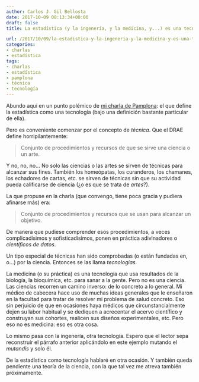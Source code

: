 ```yaml
---
author: Carlos J. Gil Bellosta
date: 2017-10-09 08:13:34+00:00
draft: false
title: La estadística (y la ingenería, y la medicina, y...) es una tecnología

url: /2017/10/09/la-estadistica-y-la-ingeneria-y-la-medicina-y-es-una-tecnologia/
categories:
- charlas
- estadística
tags:
- charlas
- estadística
- pamplona
- técnica
- tecnología
---
```


Abundo aquí en un punto polémico de [mi charla de Pamplona](https://www.datanalytics.com/2017/09/25/charla-en-pamplona/): el que define la estadística como una tecnología (bajo una definición bastante particular de ella).

Pero es conveniente comenzar por el concepto de _técnica_. Que el DRAE define horripilantemente:

>Conjunto de procedimientos y recursos de que se sirve una ciencia o un arte.

Y no, no, no... No solo las ciencias o las artes se sirven de técnicas para alcanzar sus fines. También los homeópatas, los curanderos, los chamanes, los echadores de cartas, etc. se sirven de técnicas sin que su actividad pueda calificarse de ciencia (¿o es que se trata de _artes_?).

La que propuse en la charla (que convengo, tiene poca gracia y pudiera afinarse más) era:

>Conjunto de procedimientos y recursos que se usan para alcanzar un objetivo.

De manera que pudiese comprender esos procedimientos, a veces complicadísimos y sofisticadísimos, ponen en práctica adivinadores o _científicos de datos_.

Un tipo especial de técnicas han sido comprobadas (o están fundadas en, o...) por la ciencia. Entonces se las llama _tecnologías_.

La medicina (o su práctica) es una tecnología que usa resultados de la biología, la bioquímica, etc. para sanar a la gente. Pero no es una ciencia. Las ciencias recorren un camino inverso: de lo concreto a lo general. Mi médico de cabecera hace uso de muchas ideas generales que le enseñaron en la facultad para tratar de resolver mi problema de salud concreto. Eso sin perjuicio de que en ocasiones haya médicos que circunstancialmente dejen su labor habitual y se dediquen a acrecentar el acervo científico y construyan sus cohortes, realicen sus diseños experimentales, etc. Pero eso no es medicina: eso es otra cosa.

Lo mismo pasa con la ingenería, otra tecnología. Espero que el lector sepa reconstruir el párrafo anterior aplicándolo en este ejemplo mutando el _mutandis_ y solo él.

De la estadística como tecnología hablaré en otra ocasión. Y también queda pendiente una teoría de la ciencia, con la que tal vez me atreva también próximamente.